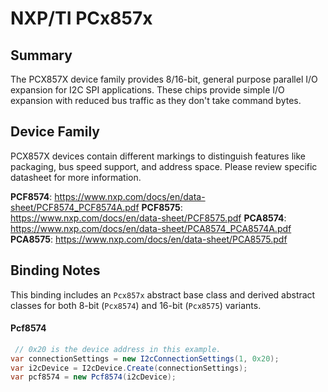 ﻿# NXP/TI PCx857x

## Summary
The PCX857X device family provides 8/16-bit, general purpose parallel I/O expansion for I2C SPI applications. These chips provide simple I/O expansion with reduced bus traffic as they don't take command bytes.

## Device Family
PCX857X devices contain different markings to distinguish features like packaging, bus speed support, and address space.  Please review specific datasheet for more information.

**PCF8574**: https://www.nxp.com/docs/en/data-sheet/PCF8574_PCF8574A.pdf
**PCF8575**: https://www.nxp.com/docs/en/data-sheet/PCF8575.pdf
**PCA8574**: https://www.nxp.com/docs/en/data-sheet/PCA8574_PCA8574A.pdf
**PCA8575**: https://www.nxp.com/docs/en/data-sheet/PCA8575.pdf

## Binding Notes

This binding includes an `Pcx857x` abstract base class and derived abstract classes for both 8-bit (`Pcx8574`) and 16-bit (`Pcx8575`) variants.

#### Pcf8574
```csharp
 // 0x20 is the device address in this example.
var connectionSettings = new I2cConnectionSettings(1, 0x20);
var i2cDevice = I2cDevice.Create(connectionSettings);
var pcf8574 = new Pcf8574(i2cDevice);
```
